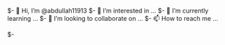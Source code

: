 $- 👋 Hi, I’m @abdullah11913
$- 👀 I’m interested in ...
$- 🌱 I’m currently learning ...
$- 💞️ I’m looking to collaborate on ...
$- 📫 How to reach me ...

$-<!---
abdullah11913/abdullah11913 is a ✨ special ✨ repository because its `README.md` (this file) appears on your GitHub profile.
You can click the Preview link to take a look at your changes.
--->
